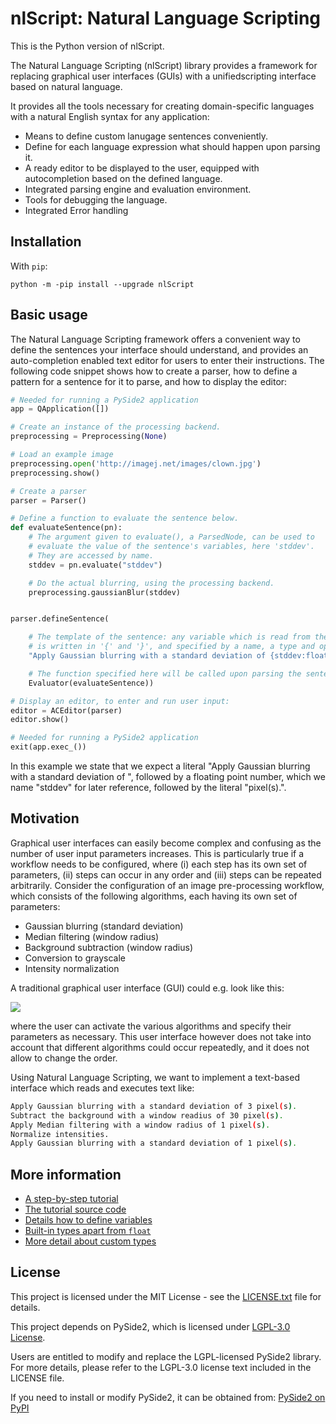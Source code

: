 # nlScript: Natural Language Scripting

This is the Python version of nlScript.

The Natural Language Scripting (nlScript) library provides a framework for replacing graphical user interfaces (GUIs) with a unifiedscripting interface based on natural language.

It provides all the tools necessary for creating domain-specific languages with a natural English syntax for any application:
* Means to define custom lanugage sentences conveniently.
* Define for each language expression what should happen upon parsing it.
* A ready editor to be displayed to the user, equipped with autocompletion based on the defined language.
* Integrated parsing engine and evaluation environment.
* Tools for debugging the language.
* Integrated Error handling



## Installation
With `pip`:
```
python -m -pip install --upgrade nlScript
```



## Basic usage

The Natural Language Scripting framework offers a convenient way to define the sentences your interface should understand, and provides an auto-completion enabled text editor for users to enter their instructions. The following code snippet shows how to create a parser, how to define a pattern for a sentence for it to parse, and how to display the editor:

```python
# Needed for running a PySide2 application
app = QApplication([])

# Create an instance of the processing backend.
preprocessing = Preprocessing(None)

# Load an example image
preprocessing.open('http://imagej.net/images/clown.jpg')
preprocessing.show()

# Create a parser
parser = Parser()

# Define a function to evaluate the sentence below.
def evaluateSentence(pn):
    # The argument given to evaluate(), a ParsedNode, can be used to
    # evaluate the value of the sentence's variables, here 'stddev'.
    # They are accessed by name.
    stddev = pn.evaluate("stddev")

    # Do the actual blurring, using the processing backend.
    preprocessing.gaussianBlur(stddev)


parser.defineSentence(

    # The template of the sentence: any variable which is read from the user's input
    # is written in '{' and '}', and specified by a name, a type and optionally a quantifier
    "Apply Gaussian blurring with a standard deviation of {stddev:float} pixel(s).",

    # The function specified here will be called upon parsing the sentence above
    Evaluator(evaluateSentence))

# Display an editor, to enter and run user input:
editor = ACEditor(parser)
editor.show()

# Needed for running a PySide2 application
exit(app.exec_())
```

In this example we state that we expect a literal "Apply Gaussian blurring with a standard deviation of ", followed by a floating point number, which we name "stddev" for later reference, followed by the literal "pixel(s).".



## Motivation
Graphical user interfaces can easily become complex and confusing as the number of user input parameters increases. This is particularly true if a workflow needs to be configured, where (i) each step has its own set of parameters, (ii) steps can occur in any order and (iii) steps can be repeated arbitrarily. Consider the configuration of an image pre-processing workflow, which consists of the following algorithms, each having its own set of parameters:
- Gaussian blurring (standard deviation)
- Median filtering (window radius)
- Background subtraction (window radius)
- Conversion to grayscale
- Intensity normalization

A traditional graphical user interface (GUI) could e.g. look like this:

![](https://nlscript.github.io/nlScript-java/images/Screenshot-00.png)


where the user can activate the various algorithms and specify their parameters as necessary. This user interface however does not take into account that different algorithms could occur repeatedly, and it does not allow to change the order.

Using Natural Language Scripting, we want to implement a text-based interface which reads and executes text like:
```bash
Apply Gaussian blurring with a standard deviation of 3 pixel(s).
Subtract the background with a window readius of 30 pixel(s).
Apply Median filtering with a window radius of 1 pixel(s).
Normalize intensities.
Apply Gaussian blurring with a standard deviation of 1 pixel(s).
```


## More information

* [A step-by-step tutorial](https://nlscript.github.io/nlScript-java)
* [The tutorial source code](https://github.com/nlScript/nlScript-tutorial-python)
* [Details how to define variables](https://nlscript.github.io/nlScript-java/variables.html)
* [Built-in types apart from `float`](https://nlscript.github.io/nlScript-java/#built-in-types)
* [More detail about custom types](https://nlscript.github.io/nlScript-java/custom-types.html)



## License

This project is licensed under the MIT License - see the [LICENSE.txt](LICENSE.txt) file for details.

This project depends on PySide2, which is licensed under [LGPL-3.0 License](https://www.gnu.org/licenses/lgpl-3.0.html).

Users are entitled to modify and replace the LGPL-licensed PySide2 library. For more details, please refer to the LGPL-3.0 license text included in the LICENSE file.

If you need to install or modify PySide2, it can be obtained from:
[PySide2 on PyPI](https://pypi.org/project/PySide2/)


